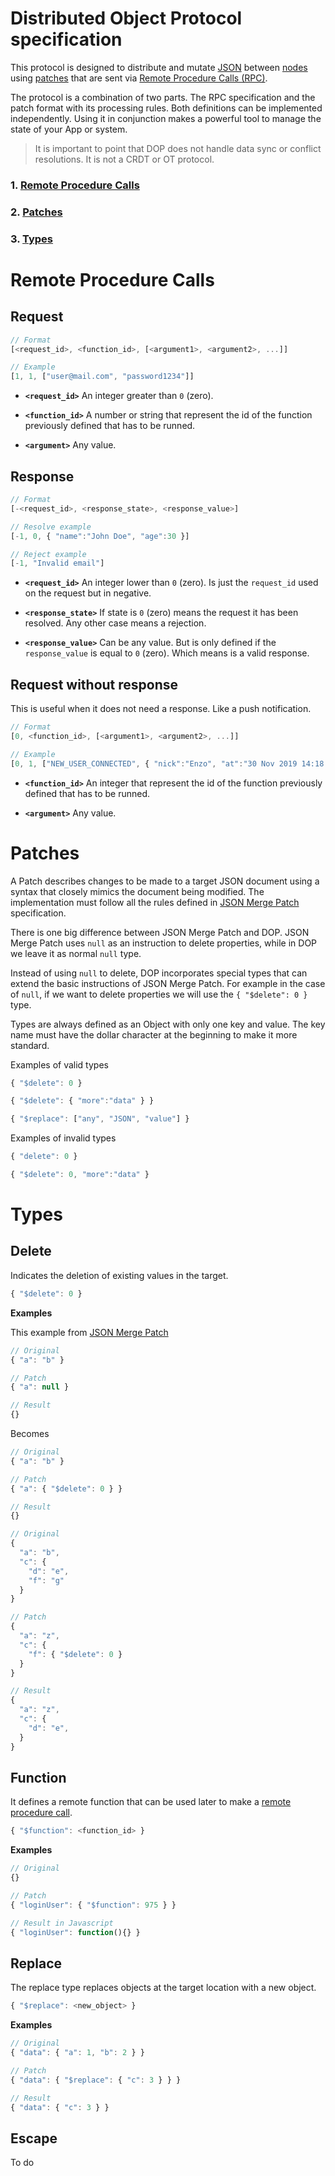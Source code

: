 # Distributed Object Protocol specification

This protocol is designed to distribute and mutate [JSON](https://en.wikipedia.org/wiki/JSON) between [nodes](<https://en.wikipedia.org/wiki/Node_(networking)>) using [patches](https://tools.ietf.org/html/rfc7386) that are sent via [Remote Procedure Calls (RPC)](https://en.wikipedia.org/wiki/Remote_procedure_call).

The protocol is a combination of two parts. The RPC specification and the patch format with its processing rules. Both definitions can be implemented independently. Using it in conjunction makes a powerful tool to manage the state of your App or system.

> It is important to point that DOP does not handle data sync or conflict resolutions. It is not a CRDT or OT protocol.

### 1. [Remote Procedure Calls](#Remote-Procedure-Calls)

### 2. [Patches](#Patches)

### 3. [Types](#Types)

# Remote Procedure Calls

## Request

```js
// Format
[<request_id>, <function_id>, [<argument1>, <argument2>, ...]]

// Example
[1, 1, ["user@mail.com", "password1234"]]
```

- **`<request_id>`** An integer greater than `0` (zero).

- **`<function_id>`** A number or string that represent the id of the function previously defined that has to be runned.

- **`<argument>`** Any value.

## Response

```js
// Format
[-<request_id>, <response_state>, <response_value>]

// Resolve example
[-1, 0, { "name":"John Doe", "age":30 }]

// Reject example
[-1, "Invalid email"]
```

- **`<request_id>`** An integer lower than `0` (zero). Is just the `request_id` used on the request but in negative.

- **`<response_state>`** If state is `0` (zero) means the request it has been resolved. Any other case means a rejection.

- **`<response_value>`** Can be any value. But is only defined if the `response_value` is equal to `0` (zero). Which means is a valid response.

## Request without response

This is useful when it does not need a response. Like a push notification.

```js
// Format
[0, <function_id>, [<argument1>, <argument2>, ...]]

// Example
[0, 1, ["NEW_USER_CONNECTED", { "nick":"Enzo", "at":"30 Nov 2019 14:18:31" }]]
```

- **`<function_id>`** An integer that represent the id of the function previously defined that has to be runned.

- **`<argument>`** Any value.

# Patches

A Patch describes changes to be made to a target JSON document using a syntax that closely mimics the document being modified. The implementation must follow all the rules defined in [JSON Merge Patch](https://tools.ietf.org/html/rfc7386) specification.

There is one big difference between JSON Merge Patch and DOP. JSON Merge Patch uses `null` as an instruction to delete properties, while in DOP we leave it as normal `null` type.

Instead of using `null` to delete, DOP incorporates special types that can extend the basic instructions of JSON Merge Patch. For example in the case of `null`, if we want to delete properties we will use the `{ "$delete": 0 }` type.

Types are always defined as an Object with only one key and value. The key name must have the dollar character at the beginning to make it more standard.

Examples of valid types

```js
{ "$delete": 0 }

{ "$delete": { "more":"data" } }

{ "$replace": ["any", "JSON", "value"] }
```

Examples of invalid types

```js
{ "delete": 0 }

{ "$delete": 0, "more":"data" }
```

# Types

## Delete

Indicates the deletion of existing values in the target.

```js
{ "$delete": 0 }
```

**Examples**

This example from [JSON Merge Patch](https://tools.ietf.org/html/rfc7386)

```js
// Original
{ "a": "b" }

// Patch
{ "a": null }

// Result
{}
```

Becomes

```js
// Original
{ "a": "b" }

// Patch
{ "a": { "$delete": 0 } }

// Result
{}
```

```js
// Original
{
  "a": "b",
  "c": {
    "d": "e",
    "f": "g"
  }
}

// Patch
{
  "a": "z",
  "c": {
    "f": { "$delete": 0 }
  }
}

// Result
{
  "a": "z",
  "c": {
    "d": "e",
  }
}
```

## Function

It defines a remote function that can be used later to make a [remote procedure call](#Remote-Procedure-Calls).

```js
{ "$function": <function_id> }
```

**Examples**

```js
// Original
{}

// Patch
{ "loginUser": { "$function": 975 } }

// Result in Javascript
{ "loginUser": function(){} }
```

## Replace

The replace type replaces objects at the target location with a new object.

```js
{ "$replace": <new_object> }
```

**Examples**

```js
// Original
{ "data": { "a": 1, "b": 2 } }

// Patch
{ "data": { "$replace": { "c": 3 } } }

// Result
{ "data": { "c": 3 } }
```

## Escape

To do
